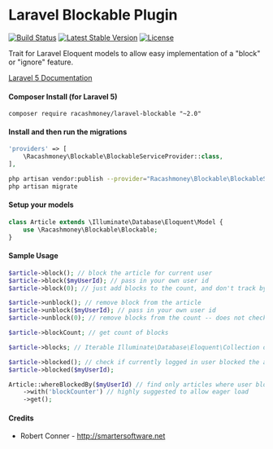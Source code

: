 Laravel Blockable Plugin
============


[![Build Status](https://travis-ci.org/rtconner/laravel-blockable.svg?branch=master)](https://travis-ci.org/rtconner/laravel-likeable)
[![Latest Stable Version](https://poser.pugx.org/rtconner/laravel-blockable/v/stable.svg)](https://packagist.org/packages/rtconner/laravel-likeable)
[![License](https://poser.pugx.org/rtconner/laravel-blockable/license.svg)](https://packagist.org/packages/rtconner/laravel-likeable)

Trait for Laravel Eloquent models to allow easy implementation of a "block" or "ignore" feature.

[Laravel 5 Documentation](https://github.com/racashmoney/laravel-blockable/tree/laravel-5)  

#### Composer Install (for Laravel 5)

	composer require racashmoney/laravel-blockable "~2.0"

#### Install and then run the migrations

```php
'providers' => [
	\Racashmoney\Blockable\BlockableServiceProvider::class,
],
```

```bash
php artisan vendor:publish --provider="Racashmoney\Blockable\BlockableServiceProvider" --tag=migrations
php artisan migrate
```

#### Setup your models

```php
class Article extends \Illuminate\Database\Eloquent\Model {
	use \Racashmoney\Blockable\Blockable;
}
```

#### Sample Usage

```php
$article->block(); // block the article for current user
$article->block($myUserId); // pass in your own user id
$article->block(0); // just add blocks to the count, and don't track by user

$article->unblock(); // remove block from the article
$article->unblock($myUserId); // pass in your own user id
$article->unblock(0); // remove blocks from the count -- does not check for user

$article->blockCount; // get count of blocks

$article->blocks; // Iterable Illuminate\Database\Eloquent\Collection of existing blocks 

$article->blocked(); // check if currently logged in user blocked the article
$article->blocked($myUserId);

Article::whereBlockedBy($myUserId) // find only articles where user blocked them
	->with('blockCounter') // highly suggested to allow eager load
	->get();
```

#### Credits

 - Robert Conner - http://smartersoftware.net
